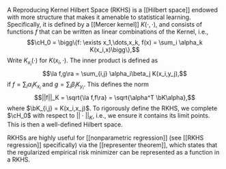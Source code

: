 A Reproducing Kernel Hilbert Space (RKHS) is a [[Hilbert space]] endowed with more structure that makes it amenable to statistical learning. Specifically, it is defined by a [[Mercer kernel]] $K(\cdot,\cdot)$, and consists of functions $f$ that can be written as linear combinations of the Kernel, i.e., 
$$\cH_0 = \bigg\{f: \exists x_1,\dots,x_k, f(x) = \sum_i \alpha_k K(x_i,x)\bigg\},$$
Write $K_{x_i}(\cdot)$ for $K(x_i,\cdot)$. The inner product is defined as 
$$\la f,g\ra = \sum_{i,j} \alpha_i\beta_j K(x_i,y_j),$$
if $f = \sum_i \alpha_i K_{x_i}$ and $g = \sum_i \beta_i K_{y_i}$. This defines the norm 
$$||f||_K = \sqrt{\la f,f\ra} = \sqrt{\alpha^T \bK\alpha},$$
where $\bK_{i,j} = K(x_i,x_j)$. To rigorously define the RKHS, we complete $\cH_0$ with respect to $||\cdot||_K$, i.e., we ensure it contains its limit points. This is then a well-defined Hilbert space. 

RKHSs are highly useful for [[nonparametric regression]] (see [[RKHS regression]] specifically) via the [[representer theorem]], which states that the regularized empirical risk minimizer can be represented as a function in a RKHS. 